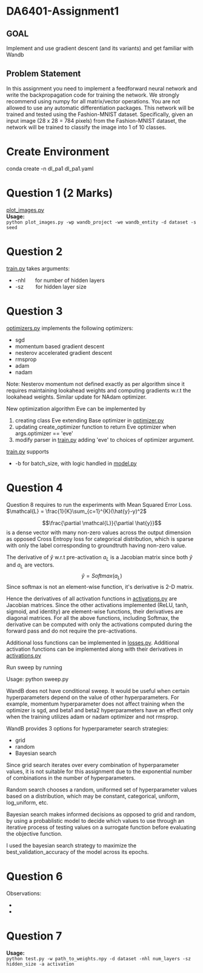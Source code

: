 # DA6401-Assignment1
## GOAL
Implement and use gradient descent (and its variants) and get familiar with Wandb

## Problem Statement
In this assignment you need to implement a feedforward neural network and write the backpropagation code for training the network. We strongly recommend using numpy for all matrix/vector operations. You are not allowed to use any automatic differentiation packages. This network will be trained and tested using the Fashion-MNIST dataset. Specifically, given an input image (28 x 28 = 784 pixels) from the Fashion-MNIST dataset, the network will be trained to classify the image into 1 of 10 classes.

# Create Environment

conda create -n dl_pa1 dl_pa1.yaml

# Question 1 (2 Marks)

[plot_images.py](plot_images.py) \
**Usage:** \
```python plot_images.py -wp wandb_project -we wandb_entity -d dataset -s seed```

# Question 2

[train.py](train.py) takes arguments:
- -nhl &emsp;&nbsp; for number of hidden layers
- -sz  &emsp;&emsp;for hidden layer size

# Question 3

[optimizers.py](optimizers.py) implements the following optimizers:
- sgd
- momentum based gradient descent
- nesterov accelerated gradient descent
- rmsprop
- adam
- nadam

Note: Nesterov momentum not defined exactly as per algorithm since it requires maintaining lookahead weights and computing gradients w.r.t the lookahead weights. Similar update for NAdam optimizer.

New optimization algorithm Eve can be implemented by
1. creating class Eve extending Base optimizer in [optimizer.py](optimizers.py)
2. updating create_optimizer function to return Eve optimizer when args.optimizer == 'eve'
3. modify parser in [train.py](train.py) adding 'eve' to choices of optimizer argument.


[train.py](train.py) supports 
- -b for batch_size, with logic handled in [model.py](model.py)

# Question 4

Question 8 requires to run the experiments with Mean Squared Error Loss. $\mathcal{L} = \frac{1}{K}\sum_{c=1}^{K}(\hat{y}-y)^2$

$$\frac{\partial \mathcal{L}}{\partial \hat{y}}$$ 
is a dense vector with many non-zero values across the output dimension as opposed Cross Entropy loss for categorical distribution, which is sparse with only the label corresponding to groundtruth having non-zero value.

The derivative of $\hat{y}$ w.r.t pre-activation $a_L$ is a Jacobian matrix since both $\hat{y}$ and $a_L$ are vectors.$$\hat{y} = Softmax(a_L)$$ Since softmax is not an element-wise function, it's derivative is 2-D matrix.

Hence the derivatives of all activation functions in [activations.py](activations.py) are Jacobian matrices. Since the other activations implemented (ReLU, tanh, sigmoid, and identity) are element-wise functions, their derivatives are diagonal matrices. For all the above functions, including Softmax, the derivative can be computed with only the activations computed during the forward pass and do not require the pre-activations.

Additional loss functions can be implemented in [losses.py](losses.py).
Additional activation functions can be implemented along with their derivatives in [activations.py](activations.py)


Run sweep by running

Usage:
python sweep.py 
<!-- -wp wandb_project -we wandb_entity -d dataset -s seed -->

WandB does not have conditional sweep. It would be useful when certain hyperparameters depend on the value of other hyperparameters. For example, momentum hyperparameter does not affect training when the optimizer is sgd, and beta1 and beta2 hyperparameters have an effect only when the training utilizes adam or nadam optimizer and not rmsprop.

WandB provides 3 options for hyperparameter search strategies:
- grid
- random
- Bayesian search

Since grid search iterates over every combination of hyperparameter values, it is not suitable for this assignment due to the exponential number of combinations in the number of hyperparameters.

Random search chooses a random, uniformed set of hyperparameter values based on a distribution, which may be constant, categorical, uniform, log_uniform, etc. 

Bayesian search makes informed decisions as opposed to grid and random, by using a probablistic model to decide which values to use through an iterative process of testing values on a surrogate function before evaluating the objective function.

I used the bayesian search strategy to maximize the best_validation_accuracy of the model across its epochs.

# Question 6

Observations:

-
-

# Question 7

**Usage:** \
```python test.py -w path_to_weights.npy -d dataset -nhl num_layers -sz hidden_size -a activation ```
